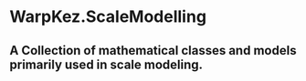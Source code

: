 # WarpKez.ScaleModelling

## A Collection of mathematical classes and models primarily used in scale modeling.